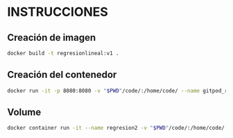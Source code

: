 # INSTRUCCIONES

## Creación de imagen
```bash
docker build -t regresionlineal:v1 .
```

## Creación del contenedor
```bash
docker run -it -p 8080:8080 -v "$PWD"/code/:/home/code/ --name gitpod_rl1 -h rl1 regresionlineal:v1
```

## Volume
```bash
docker container run -it --name regresion2 -v "$PWD"/code/:/home/code/
```